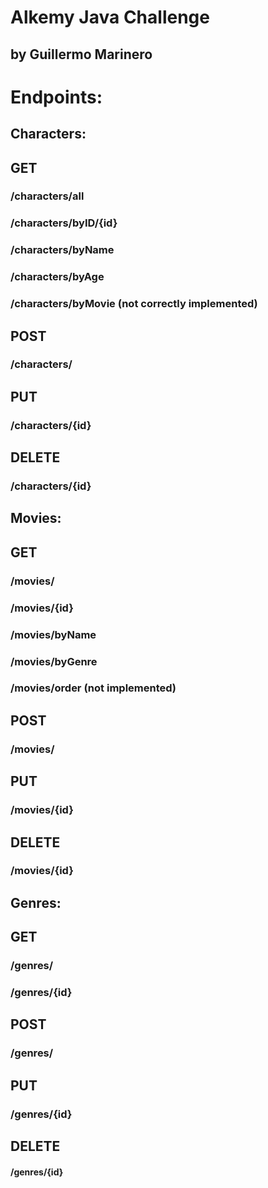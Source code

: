 # Alkemy Java Challenge 
## by Guillermo Marinero


# Endpoints:
## Characters:
## GET
### /characters/all
### /characters/byID/{id}
### /characters/byName
### /characters/byAge
### /characters/byMovie (not correctly implemented)
## POST
### /characters/
## PUT
### /characters/{id}
## DELETE
### /characters/{id}

## Movies:
## GET
### /movies/
### /movies/{id}
### /movies/byName
### /movies/byGenre
### /movies/order (not implemented)
## POST
### /movies/
## PUT
### /movies/{id}
## DELETE
### /movies/{id}

## Genres:
## GET
### /genres/
### /genres/{id}
## POST
### /genres/
## PUT
### /genres/{id}
## DELETE
#### /genres/{id}
